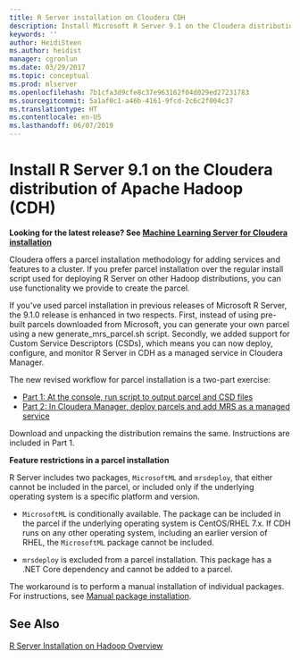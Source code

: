 ```yaml
---
title: R Server installation on Cloudera CDH
description: Install Microsoft R Server 9.1 on the Cloudera distribution of Apache Hadoop (CDH).
keywords: ''
author: HeidiSteen
ms.author: heidist
manager: cgronlun
ms.date: 03/29/2017
ms.topic: conceptual
ms.prod: mlserver
ms.openlocfilehash: 7b1cfa3d9cfe8c37e963162f04d029ed27231783
ms.sourcegitcommit: 5a1af0c1-a46b-4161-9fcd-2c6c2f004c37
ms.translationtype: HT
ms.contentlocale: en-US
ms.lasthandoff: 06/07/2019
---
```

# <a name="install-r-server-91-on-the-cloudera-distribution-of-apache-hadoop-cdh"></a>Install R Server 9.1 on the Cloudera distribution of Apache Hadoop (CDH)

**Looking for the latest release? See [Machine Learning Server for Cloudera installation](machine-learning-server-cloudera-install.md)**

Cloudera offers a parcel installation methodology for adding services and features to a cluster. If you prefer parcel installation over the regular install script used for deploying R Server on other Hadoop distributions, you can use functionality we provide to create the parcel.

If you've used parcel installation in previous releases of Microsoft R Server, the 9.1.0 release is enhanced in two respects. First, instead of using pre-built parcels downloaded from Microsoft, you can generate your own parcel using a new generate_mrs_parcel.sh script. Secondly, we added support for Custom Service Descriptors (CSDs), which means you can now deploy, configure, and monitor R Server in CDH as a managed service in Cloudera Manager.

The new revised workflow for parcel installation is a two-part exercise:

+ [Part 1: At the console, run script to output parcel and CSD files](r-server-install-cloudera-generate-parcel.md)
+ [Part 2: In Cloudera Manager, deploy parcels and add MRS as a managed service](r-server-install-cloudera-deploy-activate.md)

Download and unpacking the distribution remains the same. Instructions are included in Part 1.

**Feature restrictions in a parcel installation**

R Server includes two packages, `MicrosoftML` and `mrsdeploy`, that either cannot be included in the parcel, or included only if the underlying operating system is a specific platform and version.

+ `MicrosoftML` is conditionally available. The package can be included in the parcel if the underlying operating system is CentOS/RHEL 7.x. If CDH runs on any other operating system, including an earlier version of RHEL, the `MicrosoftML` package cannot be included.

+ `mrsdeploy` is excluded from a parcel installation. This package has a .NET Core dependency and cannot be added to a parcel.

The workaround is to perform a manual installation of individual packages. For instructions, see [Manual package installation](r-server-install-hadoop-manual-package.md).

## <a name="see-also"></a>See Also

[R Server Installation on Hadoop Overview](r-server-install-hadoop.md)
